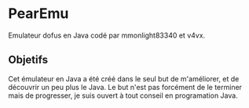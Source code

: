 PearEmu
=======
Emulateur dofus en Java codé par mmonlight83340 et v4vx.

## Objetifs

Cet émulateur en Java a été créé dans le seul but de m'améliorer, et de découvrir un peu plus le Java.
Le but n'est pas forcément de le terminer mais de progresser, je suis ouvert à tout conseil en programation Java.
